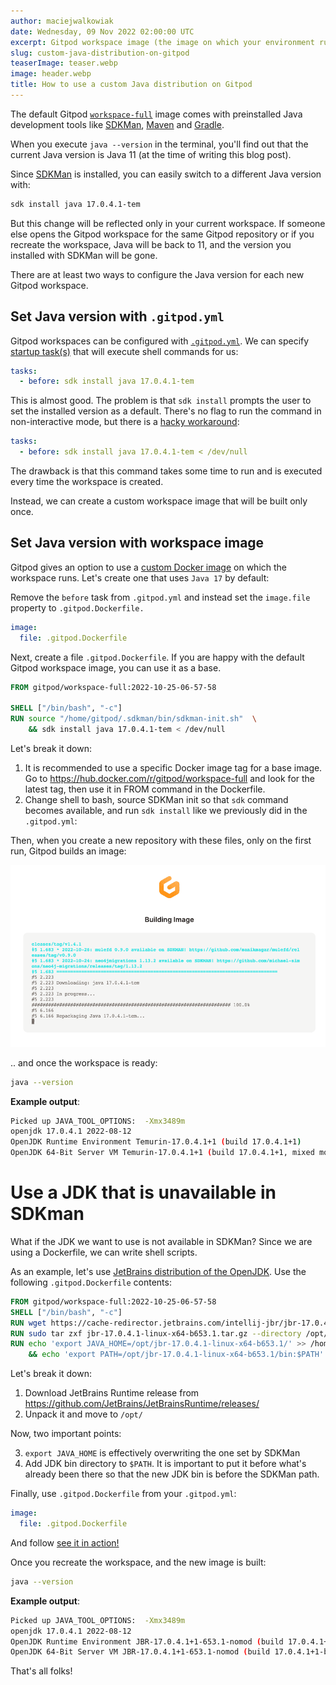 ```yaml
---
author: maciejwalkowiak
date: Wednesday, 09 Nov 2022 02:00:00 UTC
excerpt: Gitpod workspace image (the image on which your environment runs) comes with preinstalled Java development tools like SDKMan,and Gradle. There are at least two ways how you can to configure Java version for each new Gitpod workspace.
slug: custom-java-distribution-on-gitpod
teaserImage: teaser.webp
image: header.webp
title: How to use a custom Java distribution on Gitpod
---
```


<script context="module">
  export const prerender = true;
</script>

The default Gitpod [`workspace-full`](https://www.gitpod.io/docs/configure/workspaces/workspace-image) image comes with preinstalled Java development tools like [SDKMan](https://sdkman.io/), [Maven](https://maven.apache.org/) and [Gradle](https://gradle.org/).

When you execute `java --version` in the terminal, you'll find out that the current Java version is Java 11 (at the time of writing this blog post).

Since [SDKMan](https://sdkman.io/) is installed, you can easily switch to a different Java version with:

```bash
sdk install java 17.0.4.1-tem
```

But this change will be reflected only in your current workspace. If someone else opens the Gitpod workspace for the same Gitpod repository or if you recreate the workspace, Java will be back to 11, and the version you installed with SDKMan will be gone.

There are at least two ways to configure the Java version for each new Gitpod workspace.

## Set Java version with `.gitpod.yml`

Gitpod workspaces can be configured with [`.gitpod.yml`](https://www.gitpod.io/docs//docs/configure/workspaces). We can specify [startup task(s)](https://www.gitpod.io/docs/configure/workspaces/tasks) that will execute shell commands for us:

```yaml
tasks:
  - before: sdk install java 17.0.4.1-tem
```

This is almost good. The problem is that `sdk install` prompts the user to set the installed version as a default. There's no flag to run the command in non-interactive mode, but there is a [hacky workaround](https://github.com/sdkman/sdkman-cli/issues/101#issuecomment-155938383):

```yaml
tasks:
  - before: sdk install java 17.0.4.1-tem < /dev/null
```

The drawback is that this command takes some time to run and is executed every time the workspace is created.

Instead, we can create a custom workspace image that will be built only once.

## Set Java version with workspace image

Gitpod gives an option to use a [custom Docker image](https://www.gitpod.io/docs/configure/workspaces/workspace-image) on which the workspace runs. Let's create one that uses `Java 17` by default:

Remove the `before` task from `.gitpod.yml` and instead set the `image.file` property to `.gitpod.Dockerfile.`

```yaml
image:
  file: .gitpod.Dockerfile
```

Next, create a file `.gitpod.Dockerfile`. If you are happy with the default Gitpod workspace image, you can use it as a base.

```dockerfile
FROM gitpod/workspace-full:2022-10-25-06-57-58

SHELL ["/bin/bash", "-c"]
RUN source "/home/gitpod/.sdkman/bin/sdkman-init.sh"  \
    && sdk install java 17.0.4.1-tem < /dev/null
```

Let's break it down:

1. It is recommended to use a specific Docker image tag for a base image. Go to https://hub.docker.com/r/gitpod/workspace-full and look for the latest tag, then use it in FROM command in the Dockerfile.
2. Change shell to bash, source SDKMan init so that `sdk` command becomes available, and run `sdk install` like we previously did in the `.gitpod.yml`:

Then, when you create a new repository with these files, only on the first run, Gitpod builds an image:

![build-image](../../../../static/images/guides/custom-java-distribution-on-gitpod/build-image.png)

.. and once the workspace is ready:

```bash
java --version
```

**Example output**:

```bash
Picked up JAVA_TOOL_OPTIONS:  -Xmx3489m
openjdk 17.0.4.1 2022-08-12
OpenJDK Runtime Environment Temurin-17.0.4.1+1 (build 17.0.4.1+1)
OpenJDK 64-Bit Server VM Temurin-17.0.4.1+1 (build 17.0.4.1+1, mixed mode, sharing)
```

# Use a JDK that is unavailable in SDKman

What if the JDK we want to use is not available in SDKMan? Since we are using a Dockerfile, we can write shell scripts.

As an example, let's use [JetBrains distribution of the OpenJDK](https://github.com/JetBrains/JetBrainsRuntime).
Use the following `.gitpod.Dockerfile` contents:

```dockerfile
FROM gitpod/workspace-full:2022-10-25-06-57-58
SHELL ["/bin/bash", "-c"]
RUN wget https://cache-redirector.jetbrains.com/intellij-jbr/jbr-17.0.4.1-linux-x64-b653.1.tar.gz
RUN sudo tar zxf jbr-17.0.4.1-linux-x64-b653.1.tar.gz --directory /opt/
RUN echo 'export JAVA_HOME=/opt/jbr-17.0.4.1-linux-x64-b653.1/' >> /home/gitpod/.bashrc \
    && echo 'export PATH=/opt/jbr-17.0.4.1-linux-x64-b653.1/bin:$PATH' >> /home/gitpod/.bashrc
```

Let's break it down:

1. Download JetBrains Runtime release from https://github.com/JetBrains/JetBrainsRuntime/releases/
2. Unpack it and move to `/opt/`

Now, two important points:

3. `export JAVA_HOME` is effectively overwriting the one set by SDKMan
4. Add JDK bin directory to `$PATH`. It is important to put it before what's already been there so that the new JDK bin is before the SDKMan path.

Finally, use `.gitpod.Dockerfile` from your `.gitpod.yml`:

```yaml
image:
  file: .gitpod.Dockerfile
```

And follow [see it in action!](https://www.gitpod.io/docs//docs/configure/workspaces#see-it-in-action)

Once you recreate the workspace, and the new image is built:

```bash
java --version
```

**Example output**:

```bash
Picked up JAVA_TOOL_OPTIONS:  -Xmx3489m
openjdk 17.0.4.1 2022-08-12
OpenJDK Runtime Environment JBR-17.0.4.1+1-653.1-nomod (build 17.0.4.1+1-b653.1)
OpenJDK 64-Bit Server VM JBR-17.0.4.1+1-653.1-nomod (build 17.0.4.1+1-b653.1, mixed mode)
```

That's all folks!
